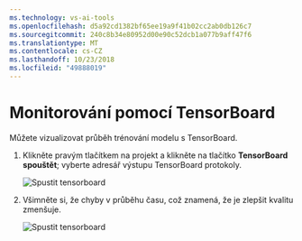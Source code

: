 ```yaml
---
ms.technology: vs-ai-tools
ms.openlocfilehash: d5a92cd1382bf65ee19a9f41b02cc2ab0db126c7
ms.sourcegitcommit: 240c8b34e80952d00e90c52dcb1a077b9aff47f6
ms.translationtype: MT
ms.contentlocale: cs-CZ
ms.lasthandoff: 10/23/2018
ms.locfileid: "49888019"
---
```

# <a name="monitor-with-tensorboard"></a>Monitorování pomocí TensorBoard

Můžete vizualizovat průběh trénování modelu s TensorBoard.

1. Klikněte pravým tlačítkem na projekt a klikněte na tlačítko **TensorBoard spouštět**; vyberte adresář výstupu TensorBoard protokoly.

    ![Spustit tensorboard](media/monitor-tensorboard/run-tensorboard.png)

2. Všimněte si, že chyby v průběhu času, což znamená, že je zlepšit kvalitu zmenšuje.

    ![Spustit tensorboard](media/monitor-tensorboard/tensorboard.png)